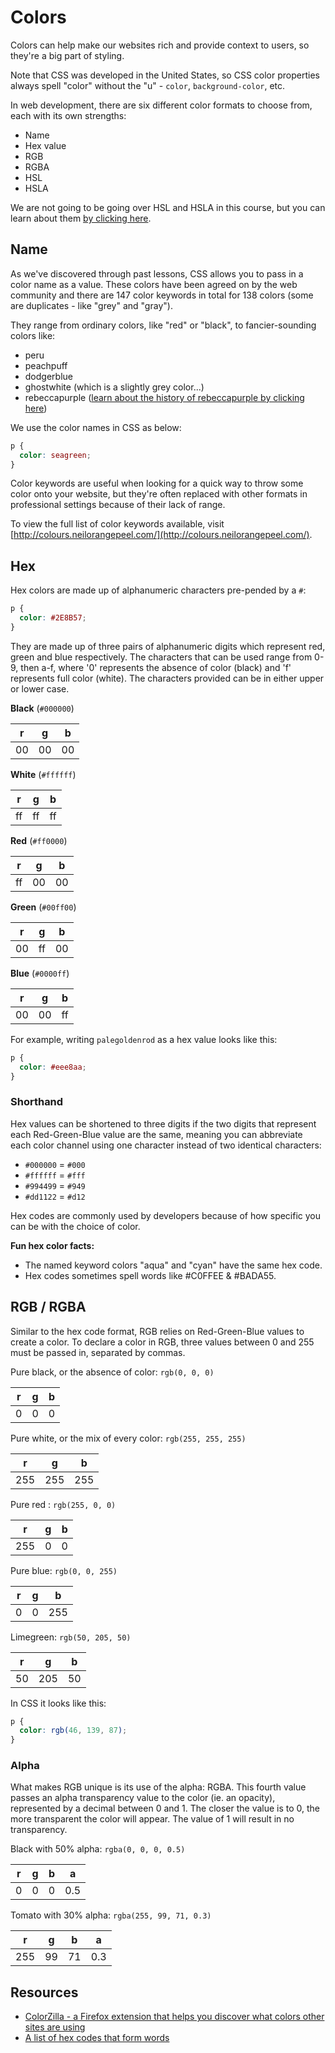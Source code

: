 # Colors

Colors can help make our websites rich and provide context to users, so they're a big part of styling.

Note that CSS was developed in the United States, so CSS color properties always spell "color" without the "u" - `color`, `background-color`, etc. 

In web development, there are six different color formats to choose from, each with its own strengths:

* Name
* Hex value
* RGB
* RGBA
* HSL
* HSLA

We are not going to be going over HSL and HSLA in this course, but you can learn about them [by clicking here](https://css-tricks.com/hsl-hsla-is-great-for-programmatic-color-control/).


## Name

As we've discovered through past lessons, CSS allows you to pass in a color name as a value. These colors have been agreed on by the web community and there are 147 color keywords in total for 138 colors (some are duplicates - like "grey" and "gray").

They range from ordinary colors, like "red" or "black", to fancier-sounding colors like:
- peru
- peachpuff
- dodgerblue
- ghostwhite (which is a slightly grey color...)
- rebeccapurple ([learn about the history of rebeccapurple by clicking here](https://css-tricks.com/rebbeccapurple-663399/))

We use the color names in CSS as below:

```css
p {
  color: seagreen;
}
```

Color keywords are useful when looking for a quick way to throw some color onto your website, but they're often replaced with other formats in professional settings because of their lack of range.

To view the full list of color keywords available, visit [http://colours.neilorangepeel.com/](http://colours.neilorangepeel.com/).


## Hex

Hex colors are made up of alphanumeric characters pre-pended by a `#`:

```css
p {
  color: #2E8B57;
}
```

They are made up of three pairs of alphanumeric digits which represent red, green and blue respectively. The characters that can be used range from 0-9, then a-f, where '0' represents the absence of color (black) and 'f' represents full color (white). The characters provided can be in either upper or lower case.

**Black** (`#000000`)

| r  | g  |  b |
|---|---|---|
| 00  |  00 | 00  |

**White** (`#ffffff`)

| r  | g  |  b |
|---|---|---|
| ff  |  ff | ff  |

**Red** (`#ff0000`)

| r  | g  |  b |
|---|---|---|
| ff  |  00 | 00  |

**Green** (`#00ff00`)

| r  | g  |  b |
|---|---|---|
| 00 |  ff | 00  |

**Blue** (`#0000ff`)

| r  | g  |  b |
|---|---|---|
| 00 |  00 | ff  |

For example, writing `palegoldenrod` as a hex value looks like this:

```css
p {
  color: #eee8aa;
}
```


### Shorthand 

Hex values can be shortened to three digits if the two digits that represent each Red-Green-Blue value are the same, meaning you can abbreviate each color channel using one character instead of two identical characters:

- `#000000` = `#000`
- `#ffffff` = `#fff`
- `#994499` = `#949`
- `#dd1122` = `#d12`

Hex codes are commonly used by developers because of how specific you can be with the choice of color. 

**Fun hex color facts:**
* The named keyword colors "aqua" and "cyan" have the same hex code.
* Hex codes sometimes spell words like #C0FFEE & #BADA55.


## RGB / RGBA
Similar to the hex code format, RGB relies on Red-Green-Blue values to create a color. To declare a color in RGB, three values between 0 and 255 must be passed in, separated by commas.

Pure black, or the absence of color: `rgb(0, 0, 0)`

| r  | g  | b |
|---|---|---|
| 0 |  0 | 0  |

Pure white, or the mix of every color: `rgb(255, 255, 255)`

| r  | g  | b |
|---|---|---|
| 255 |  255 | 255  |

Pure red : `rgb(255, 0, 0)`

| r  | g  | b |
|---|---|---|
| 255 |  0 | 0  |

Pure blue: `rgb(0, 0, 255)`

| r  | g  | b |
|---|---|---|
| 0 |  0 | 255  |

Limegreen: `rgb(50, 205, 50)`

| r  | g  | b |
|---|---|---|
| 50 |  205 | 50  |


In CSS it looks like this:

```css
p {
  color: rgb(46, 139, 87);
}
```

### Alpha
What makes RGB unique is its use of the alpha: RGBA. This fourth value passes an alpha transparency value to the color (ie. an opacity), represented by a decimal between 0 and 1. The closer the value is to 0, the more transparent the color will appear. The value of 1 will result in no transparency.

Black with 50% alpha: `rgba(0, 0, 0, 0.5)`

| r  | g  | b | a |
|---|---|---|--|
| 0 |  0 | 0  | 0.5 |

Tomato with 30% alpha: `rgba(255, 99, 71, 0.3)`

| r  | g  | b | a |
|---|---|---|--|
| 255 |  99 | 71  | 0.3 |


## Resources
* [ColorZilla - a Firefox extension that helps you discover what colors other sites are using](https://addons.mozilla.org/en-US/firefox/addon/colorzilla/?src=search)
* [A list of hex codes that form words](https://c0ffee.surge.sh/)
